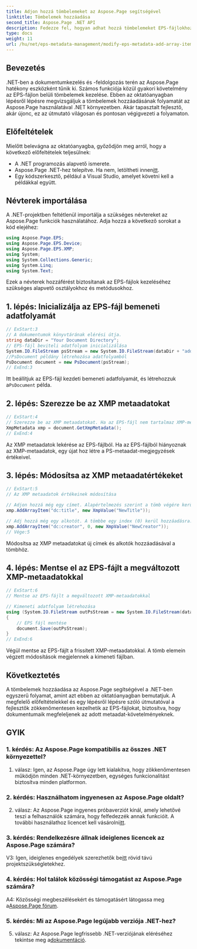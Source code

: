 ```yaml
---
title: Adjon hozzá tömbelemeket az Aspose.Page segítségével
linktitle: Tömbelemek hozzáadása
second_title: Aspose.Page .NET API
description: Fedezze fel, hogyan adhat hozzá tömbelemeket EPS-fájlokhoz az Aspose.Page for .NET használatával. Kövesse lépésről lépésre útmutatónkat a zökkenőmentes dokumentumkezeléshez.
type: docs
weight: 11
url: /hu/net/eps-metadata-management/modify-eps-metadata-add-array-items/
---
```

## Bevezetés

.NET-ben a dokumentumkezelés és -feldolgozás terén az Aspose.Page hatékony eszközként tűnik ki. Számos funkciója közül gyakori követelmény az EPS-fájlon belüli tömbelemek kezelése. Ebben az oktatóanyagban lépésről lépésre megvizsgáljuk a tömbelemek hozzáadásának folyamatát az Aspose.Page használatával .NET környezetben. Akár tapasztalt fejlesztő, akár újonc, ez az útmutató világosan és pontosan végigvezeti a folyamaton.

## Előfeltételek

Mielőtt belevágna az oktatóanyagba, győződjön meg arról, hogy a következő előfeltételek teljesülnek:

- A .NET programozás alapvető ismerete.
-  Aspose.Page .NET-hez telepítve. Ha nem, letöltheti innen[itt](https://releases.aspose.com/page/net/).
- Egy kódszerkesztő, például a Visual Studio, amelyet követni kell a példákkal együtt.

## Névterek importálása

A .NET-projektben feltétlenül importálja a szükséges névtereket az Aspose.Page funkciók használatához. Adja hozzá a következő sorokat a kód elejéhez:

```csharp
using Aspose.Page.EPS;
using Aspose.Page.EPS.Device;
using Aspose.Page.EPS.XMP;
using System;
using System.Collections.Generic;
using System.Linq;
using System.Text;
```

Ezek a névterek hozzáférést biztosítanak az EPS-fájlok kezeléséhez szükséges alapvető osztályokhoz és metódusokhoz.

## 1. lépés: Inicializálja az EPS-fájl bemeneti adatfolyamát

```csharp
// ExStart:3
// A dokumentumok könyvtárának elérési útja.
string dataDir = "Your Document Directory";
// EPS-fájl beviteli adatfolyam inicializálása
System.IO.FileStream psStream = new System.IO.FileStream(dataDir + "add_simple_props_input.eps", System.IO.FileMode.Open, System.IO.FileAccess.Read);
//PsDocument példány létrehozása adatfolyamból
PsDocument document = new PsDocument(psStream);            
// ExEnd:3
```

 Itt beállítjuk az EPS-fájl kezdeti bemeneti adatfolyamát, és létrehozzuk a`PsDocument` példa.

## 2. lépés: Szerezze be az XMP metaadatokat

```csharp
// ExStart:4
// Szerezze be az XMP metaadatokat. Ha az EPS-fájl nem tartalmaz XMP-metaadatokat, akkor újat kapunk, amely tele van a PS-metaadatok megjegyzéseiből származó értékekkel (%%Creator, %%CreateDate, %%Title stb.)
XmpMetadata xmp = document.GetXmpMetadata();
// ExEnd:4
```

Az XMP metaadatok lekérése az EPS-fájlból. Ha az EPS-fájlból hiányoznak az XMP-metaadatok, egy újat hoz létre a PS-metaadat-megjegyzések értékeivel.

## 3. lépés: Módosítsa az XMP metaadatértékeket

```csharp
// ExStart:5
// Az XMP metaadatok értékeinek módosítása

// Adjon hozzá még egy címet. Alapértelmezés szerint a tömb végére kerül hozzáadásra.
xmp.AddArrayItem("dc:title", new XmpValue("NewTitle"));

// Adj hozzá még egy alkotót. A tömbbe egy index (0) kerül hozzáadásra.
xmp.AddArrayItem("dc:creator", 0, new XmpValue("NewCreator"));
// Vége:5
```

Módosítsa az XMP metaadatokat új címek és alkotók hozzáadásával a tömbhöz.

## 4. lépés: Mentse el az EPS-fájlt a megváltozott XMP-metaadatokkal

```csharp
// ExStart:6
// Mentse az EPS-fájlt a megváltozott XMP-metaadatokkal

// Kimeneti adatfolyam létrehozása
using (System.IO.FileStream outPsStream = new System.IO.FileStream(dataDir + "add_array_items_output.eps", System.IO.FileMode.Create, System.IO.FileAccess.Write))
{
    // EPS fájl mentése
    document.Save(outPsStream);
}
// ExEnd:6
```

Végül mentse az EPS-fájlt a frissített XMP-metaadatokkal. A tömb elemein végzett módosítások megjelennek a kimeneti fájlban.

## Következtetés

A tömbelemek hozzáadása az Aspose.Page segítségével a .NET-ben egyszerű folyamat, amint azt ebben az oktatóanyagban bemutatjuk. A megfelelő előfeltételekkel és egy lépésről lépésre szóló útmutatóval a fejlesztők zökkenőmentesen kezelhetik az EPS-fájlokat, biztosítva, hogy dokumentumaik megfeleljenek az adott metaadat-követelményeknek.

## GYIK

### 1. kérdés: Az Aspose.Page kompatibilis az összes .NET környezettel?

1. válasz: Igen, az Aspose.Page úgy lett kialakítva, hogy zökkenőmentesen működjön minden .NET-környezetben, egységes funkcionalitást biztosítva minden platformon.

### 2. kérdés: Használhatom ingyenesen az Aspose.Page oldalt?

 2. válasz: Az Aspose.Page ingyenes próbaverziót kínál, amely lehetővé teszi a felhasználók számára, hogy felfedezzék annak funkcióit. A további használathoz licencet kell vásárolni[itt](https://purchase.aspose.com/buy).

### 3. kérdés: Rendelkezésre állnak ideiglenes licencek az Aspose.Page számára?

 V3: Igen, ideiglenes engedélyek szerezhetők be[itt](https://purchase.aspose.com/temporary-license/) rövid távú projektszükségletekhez.

### 4. kérdés: Hol találok közösségi támogatást az Aspose.Page számára?

A4: Közösségi megbeszélésekért és támogatásért látogassa meg a[Aspose.Page fórum](https://forum.aspose.com/c/page/39).

### 5. kérdés: Mi az Aspose.Page legújabb verziója .NET-hez?

 5. válasz: Az Aspose.Page legfrissebb .NET-verziójának eléréséhez tekintse meg a[dokumentáció](https://reference.aspose.com/page/net/).